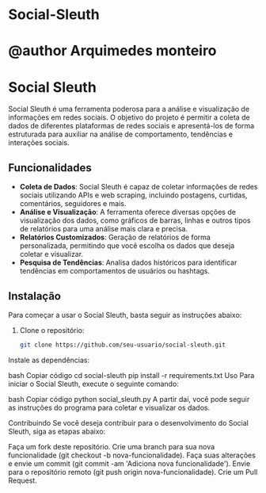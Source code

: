 # Social-Sleuth
# @author Arquimedes monteiro

# Social Sleuth

Social Sleuth é uma ferramenta poderosa para a análise e visualização de informações em redes sociais. O objetivo do projeto é permitir a coleta de dados de diferentes plataformas de redes sociais e apresentá-los de forma estruturada para auxiliar na análise de comportamento, tendências e interações sociais.

## Funcionalidades

- **Coleta de Dados**: Social Sleuth é capaz de coletar informações de redes sociais utilizando APIs e web scraping, incluindo postagens, curtidas, comentários, seguidores e mais.
- **Análise e Visualização**: A ferramenta oferece diversas opções de visualização dos dados, como gráficos de barras, linhas e outros tipos de relatórios para uma análise mais clara e precisa.
- **Relatórios Customizados**: Geração de relatórios de forma personalizada, permitindo que você escolha os dados que deseja coletar e visualizar.
- **Pesquisa de Tendências**: Analisa dados históricos para identificar tendências em comportamentos de usuários ou hashtags.

## Instalação

Para começar a usar o Social Sleuth, basta seguir as instruções abaixo:

1. Clone o repositório:

   ```bash
   git clone https://github.com/seu-usuario/social-sleuth.git
Instale as dependências:

bash
Copiar código
cd social-sleuth
pip install -r requirements.txt
Uso
Para iniciar o Social Sleuth, execute o seguinte comando:

bash
Copiar código
python social_sleuth.py
A partir daí, você pode seguir as instruções do programa para coletar e visualizar os dados.

Contribuindo
Se você deseja contribuir para o desenvolvimento do Social Sleuth, siga as etapas abaixo:

Faça um fork deste repositório.
Crie uma branch para sua nova funcionalidade (git checkout -b nova-funcionalidade).
Faça suas alterações e envie um commit (git commit -am 'Adiciona nova funcionalidade').
Envie para o repositório remoto (git push origin nova-funcionalidade).
Crie um Pull Request.

